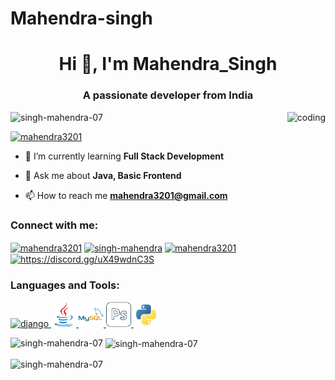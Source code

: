 # Mahendra-singh

<h1 align="center">Hi 👋, I'm Mahendra_Singh</h1>
<h3 align="center">A passionate developer from India</h3>
<img align="right" alt = "coding" width"600" src="https://cdn.dribbble.com/users/1162077/screenshots/3848914/programmer.gif">

<p align="left"> <img src="https://komarev.com/ghpvc/?username=singh-mahendra-07&label=Profile%20views&color=0e75b6&style=flat" alt="singh-mahendra-07" /> </p>

<p align="left"> <a href="https://twitter.com/mahendra3201" target="blank"><img src="https://img.shields.io/twitter/follow/mahendra3201?logo=twitter&style=for-the-badge" alt="mahendra3201" /></a> </p>

- 🌱 I’m currently learning **Full Stack Development**

- 💬 Ask me about **Java, Basic Frontend**

- 📫 How to reach me **mahendra3201@gmail.com**

<h3 align="left">Connect with me:</h3>
<p align="left">
<a href="https://twitter.com/mahendra3201" target="blank"><img align="center" src="https://raw.githubusercontent.com/rahuldkjain/github-profile-readme-generator/master/src/images/icons/Social/twitter.svg" alt="mahendra3201" height="30" width="40" /></a>
<a href="https://linkedin.com/in/singh-mahendra" target="blank"><img align="center" src="https://raw.githubusercontent.com/rahuldkjain/github-profile-readme-generator/master/src/images/icons/Social/linked-in-alt.svg" alt="singh-mahendra" height="30" width="40" /></a>
<a href="https://www.leetcode.com/mahendra3201" target="blank"><img align="center" src="https://raw.githubusercontent.com/rahuldkjain/github-profile-readme-generator/master/src/images/icons/Social/leet-code.svg" alt="mahendra3201" height="30" width="40" /></a>
<a href="https://discord.gg/https://discord.gg/uX49wdnC3S" target="blank"><img align="center" src="https://raw.githubusercontent.com/rahuldkjain/github-profile-readme-generator/master/src/images/icons/Social/discord.svg" alt="https://discord.gg/uX49wdnC3S" height="30" width="40" /></a>
</p>

<h3 align="left">Languages and Tools:</h3>
<p align="left"> <a href="https://www.djangoproject.com/" target="_blank" rel="noreferrer"> <img src="https://cdn.worldvectorlogo.com/logos/django.svg" alt="django" width="40" height="40"/> </a> <a href="https://www.java.com" target="_blank" rel="noreferrer"> <img src="https://raw.githubusercontent.com/devicons/devicon/master/icons/java/java-original.svg" alt="java" width="40" height="40"/> </a> <a href="https://www.mysql.com/" target="_blank" rel="noreferrer"> <img src="https://raw.githubusercontent.com/devicons/devicon/master/icons/mysql/mysql-original-wordmark.svg" alt="mysql" width="40" height="40"/> </a> <a href="https://www.photoshop.com/en" target="_blank" rel="noreferrer"> <img src="https://raw.githubusercontent.com/devicons/devicon/master/icons/photoshop/photoshop-line.svg" alt="photoshop" width="40" height="40"/> </a> <a href="https://www.python.org" target="_blank" rel="noreferrer"> <img src="https://raw.githubusercontent.com/devicons/devicon/master/icons/python/python-original.svg" alt="python" width="40" height="40"/> </a> </p>

<p><img align="left" src="https://github-readme-stats.vercel.app/api/top-langs?username=singh-mahendra-07&show_icons=true&locale=en&layout=compact" alt="singh-mahendra-07" /></p>

<p>&nbsp;<img align="center" src="https://github-readme-stats.vercel.app/api?username=singh-mahendra-07&show_icons=true&locale=en" alt="singh-mahendra-07" /></p>

<p><img align="center" src="https://github-readme-streak-stats.herokuapp.com/?user=singh-mahendra-07&" alt="singh-mahendra-07" /></p>
